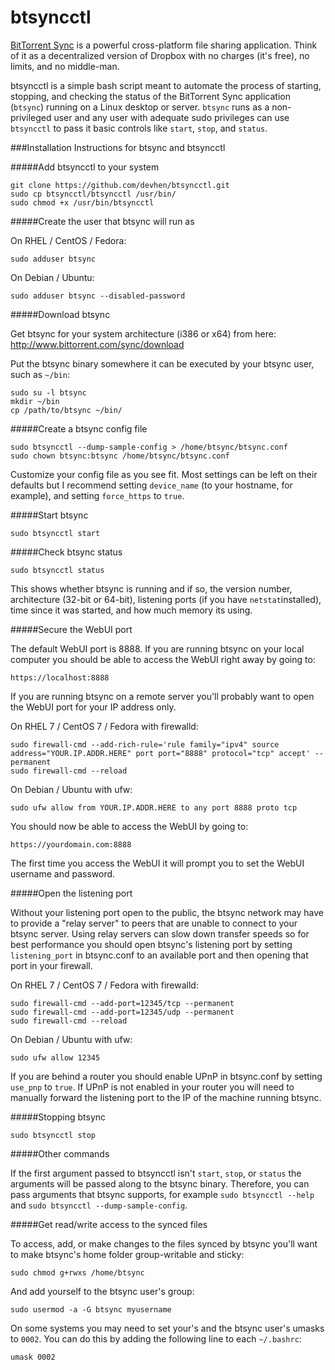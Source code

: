 btsyncctl
===========

[BitTorrent Sync](http://www.bittorrent.com/sync) is a powerful cross-platform file sharing application. Think of it as a decentralized version of Dropbox with no charges (it's free), no limits, and no middle-man.

btsyncctl is a simple bash script meant to automate the process of starting, stopping, and checking the status of the BitTorrent Sync application (`btsync`) running on a Linux desktop or server. `btsync` runs as a non-privileged user and any user with adequate sudo privileges can use `btsyncctl` to pass it basic controls like `start`, `stop`, and `status`.

###Installation Instructions for btsync and btsyncctl


#####Add btsyncctl to your system

    git clone https://github.com/devhen/btsyncctl.git
    sudo cp btsyncctl/btsyncctl /usr/bin/
    sudo chmod +x /usr/bin/btsyncctl


#####Create the user that btsync will run as

On RHEL / CentOS / Fedora:

    sudo adduser btsync

On Debian / Ubuntu:

    sudo adduser btsync --disabled-password


#####Download btsync

Get btsync for your system architecture (i386 or x64) from here: <http://www.bittorrent.com/sync/download>

Put the btsync binary somewhere it can be executed by your btsync user, such as `~/bin`:

    sudo su -l btsync
    mkdir ~/bin
    cp /path/to/btsync ~/bin/


#####Create a btsync config file

    sudo btsyncctl --dump-sample-config > /home/btsync/btsync.conf
    sudo chown btsync:btsync /home/btsync/btsync.conf
Customize your config file as you see fit. Most settings can be left on their defaults but I recommend setting `device_name` (to your hostname, for example), and setting `force_https` to `true`.

#####Start btsync

    sudo btsyncctl start


#####Check btsync status

    sudo btsyncctl status

This shows whether btsync is running and if so, the version number, architecture (32-bit or 64-bit), listening ports (if you have `netstat`installed), time since it was started, and how much memory its using.


#####Secure the WebUI port


The default WebUI port is 8888. If you are running btsync on your local computer you should be able to access the WebUI right away by going to:

    https://localhost:8888

If you are running btsync on a remote server you'll probably want to open the WebUI port for your IP address only.

On RHEL 7 / CentOS 7 / Fedora with firewalld:

    sudo firewall-cmd --add-rich-rule='rule family="ipv4" source address="YOUR.IP.ADDR.HERE" port port="8888" protocol="tcp" accept' --permanent
    sudo firewall-cmd --reload

On Debian / Ubuntu with ufw:

    sudo ufw allow from YOUR.IP.ADDR.HERE to any port 8888 proto tcp

You should now be able to access the WebUI by going to:

    https://yourdomain.com:8888

The first time you access the WebUI it will prompt you to set the WebUI username and password.


#####Open the listening port


Without your listening port open to the public, the btsync network may have to provide a "relay server" to peers that are unable to connect to your btsync server. Using relay servers can slow down transfer speeds so for best performance you should open btsync's listening port by setting `listening_port` in btsync.conf to an available port and then opening that port in your firewall.

On RHEL 7 / CentOS 7 / Fedora with firewalld:

    sudo firewall-cmd --add-port=12345/tcp --permanent
    sudo firewall-cmd --add-port=12345/udp --permanent
    sudo firewall-cmd --reload

On Debian / Ubuntu with ufw:

    sudo ufw allow 12345

If you are behind a router you should enable UPnP in btsync.conf by setting `use_pnp` to `true`. If UPnP is not enabled in your router you will need to manually forward the listening port to the IP of the machine running btsync.


#####Stopping btsync

    sudo btsyncctl stop


#####Other commands

If the first argument passed to btsyncctl isn't `start`, `stop`, or `status` the arguments will be passed along to the btsync binary. Therefore, you can pass arguments that btsync supports, for example `sudo btsyncctl --help` and `sudo btsyncctl --dump-sample-config`.


#####Get read/write access to the synced files


To access, add, or make changes to the files synced by btsync you'll want to make btsync's home folder group-writable and sticky:

    sudo chmod g+rwxs /home/btsync

And add yourself to the btsync user's group:

    sudo usermod -a -G btsync myusername

On some systems you may need to set your's and the btsync user's umasks to `0002`. You can do this by adding the following line to each `~/.bashrc`:

    umask 0002